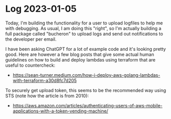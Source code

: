 # Log 2023-01-05

Today, I'm building the functionality for a user to upload logfiles
to help me with debugging. As usual, I am doing this "right", so I'm
actually building a full package called "bucheron" to upload logs and
send out notifications to the developer per email.

I have been asking ChatGPT for a lot of example code and it's looking pretty
good. Here are however a few blog posts that give some actual human guidelines
on how to build and deploy lambdas using terraform that are useful to
countercheck:

- https://sean-turner.medium.com/how-i-deploy-aws-golang-lambdas-with-terraform-a30d8fc7d205

To securely get upload token, this seems to be the recommended way
using STS (note how the article is from 2010):

- https://aws.amazon.com/articles/authenticating-users-of-aws-mobile-applications-with-a-token-vending-machine/